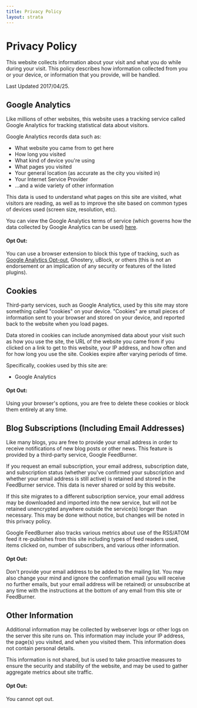 ```yaml
---
title: Privacy Policy
layout: strata
---
```


# Privacy Policy

This website collects information about your visit and what you do while during your visit. This policy describes how information collected from you or your device, or information that you provide, will be handled.

Last Updated 2017/04/25.

## Google Analytics

Like millions of other websites, this website uses a tracking service called Google Analytics for tracking statistical data about visitors.

Google Analytics records data such as:
* What website you came from to get here
* How long you visited
* What kind of device you're using
* What pages you visited
* Your general location (as accurate as the city you visited in)
* Your Internet Service Provider
* ...and a wide variety of other information

This data is used to understand what pages on this site are visited, what visitors are reading, as well as to improve the site based on common types of devices used (screen size, resolution, etc).

You can view the Google Analytics terms of service (which governs how the data collected by Google Analytics can be used) [here](https://www.google.com/analytics/terms/us.html).

#### Opt Out:
You can use a browser extension to block this type of tracking, such as [Google Analytics Opt-out](https://tools.google.com/dlpage/gaoptout?hl=en), Ghostery, uBlock, or others (this is not an endorsement or an implication of any security or features of the listed plugins).

## Cookies

Third-party services, such as Google Analytics, used by this site may store something called "cookies" on your device. "Cookies" are small pieces of information sent to your browser and stored on your device, and reported back to the website when you load pages.

Data stored in cookies can include anonymised data about your visit such as how you use the site, the URL of the website you came from if you clicked on a link to get to this website, your IP address, and how often and for how long you use the site. Cookies expire after varying periods of time.

Specifically, cookies used by this site are:
* Google Analytics

#### Opt Out:
Using your browser's options, you are free to delete these cookies or block them entirely at any time. 


## Blog Subscriptions (Including Email Addresses)

Like many blogs, you are free to provide your email address in order to receive notifications of new blog posts or other news. This feature is provided by a third-party service, Google FeedBurner.

If you request an email subscription, your email address, subscription date, and subscription status (whether you've confirmed your subscription and whether your email address is still active) is retained and stored in the FeedBurner service. This data is never shared or sold by this website.

If this site migrates to a different subscription service, your email address may be downloaded and imported into the new service, but will not be retained unencrypted anywhere outside the service(s) longer than necessary. This may be done without notice, but changes will be noted in this privacy policy.

Google FeedBurner also tracks various metrics about use of the RSS/ATOM feed it re-publishes from this site including types of feed readers used, items clicked on, number of subscribers, and various other information.

#### Opt Out:
Don't provide your email address to be added to the mailing list. You may also change your mind and ignore the confirmation email (you will receive no further emails, but your email address will be retained) or unsubscribe at any time with the instructions at the bottom of any email from this site or FeedBurner.

## Other Information

Additional information may be collected by webserver logs or other logs on the server this site runs on. This information may include your IP address, the page(s) you visited, and when you visited them. This information does not contain personal details.

This information is not shared, but is used to take proactive measures to ensure the security and stability of the website, and may be used to gather aggregate metrics about site traffic.

#### Opt Out:
You cannot opt out.
